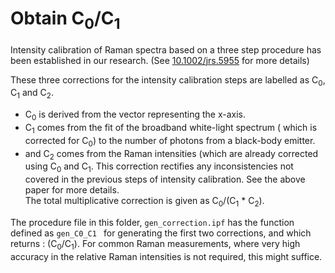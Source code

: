 # Obtain C<sub>0</sub>/C<sub>1</sub>

Intensity calibration of Raman spectra based on a three step procedure has been established in our research. (See [10.1002/jrs.5955](https://onlinelibrary.wiley.com/doi/full/10.1002/jrs.5955) for more details)

These three corrections for the intensity calibration steps are labelled as C<sub>0</sub>, C<sub>1</sub> and C<sub>2</sub>.

 - C<sub>0</sub> is derived from the vector representing the x-axis.
 - C<sub>1</sub> comes from the fit of the broadband white-light spectrum ( which is corrected for C<sub>0</sub>) to the number of photons from a black-body emitter.
 - and C<sub>2</sub> comes from the Raman intensities (which are already corrected using C<sub>0</sub> and C<sub>1</sub>. This correction rectifies any inconsistencies not covered in the previous steps of intensity calibration. See the above paper for more details.  
The total multiplicative correction is given as  C<sub>0</sub>/(C<sub>1</sub> * C<sub>2</sub>).


The procedure file in this folder, `gen_correction.ipf` has the function defined as `gen_C0_C1 ` for generating the first two corrections, and which returns : (C<sub>0</sub>/C<sub>1</sub>). For common Raman measurements, where very high accuracy in the relative Raman intensities is not required, this might suffice.
